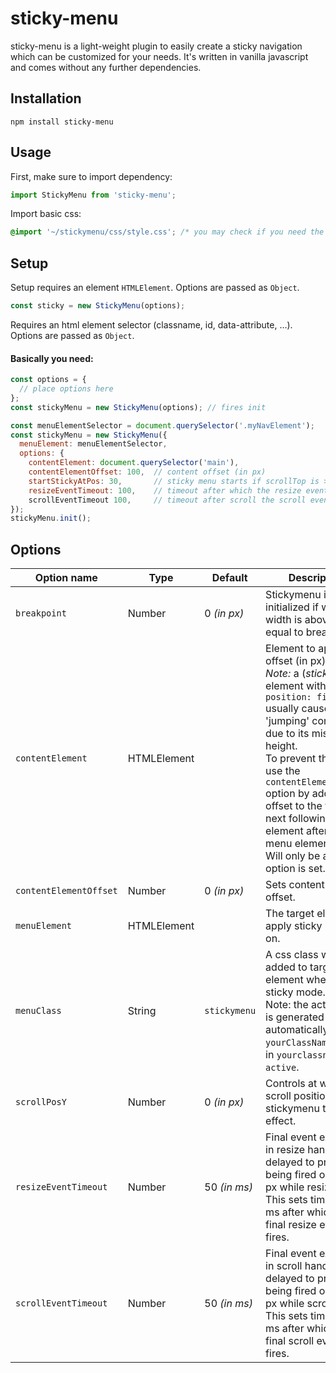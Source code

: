 # sticky-menu
sticky-menu is a light-weight plugin to easily create a sticky navigation which can be customized for your needs.
It's written in vanilla javascript and comes without any further dependencies. 

## Installation
```npm
npm install sticky-menu
```

## Usage
First, make sure to import dependency:
```javascript
import StickyMenu from 'sticky-menu';
```

Import basic css:
```css
@import '~/stickymenu/css/style.css'; /* you may check if you need the tilde (~) alias for /node_modules folder. */
```

## Setup

Setup requires an element `HTMLElement`.
Options are passed as `Object`.
```javascript
const sticky = new StickyMenu(options);
```

Requires an html element selector (classname, id, data-attribute, …).<br>
Options are passed as `Object`.

#### Basically you need:
```javascript
const options = {
  // place options here
};
const stickyMenu = new StickyMenu(options); // fires init
```

```javascript
const menuElementSelector = document.querySelector('.myNavElement');
const stickyMenu = new StickyMenu({
  menuElement: menuElementSelector,
  options: {
    contentElement: document.querySelector('main'), 
    contentElementOffset: 100,  // content offset (in px)
    startStickyAtPos: 30,       // sticky menu starts if scrollTop is >= 30px
    resizeEventTimeout: 100,    // timeout after which the resize event fires (in ms)
    scrollEventTimeout 100,     // timeout after scroll the scroll event fires (in ms). 
});
stickyMenu.init();
```

## Options
| Option name | Type | Default | Description | Required |
|---|---|---|---|---|
| `breakpoint` | Number  | 0 _(in px)_ | Stickymenu is only initialized if window width is above or equal to breakpoint.  | false |
| `contentElement` | HTMLElement  || Element to apply offset (in px) on.<br>_Note:_ a (_sticky_) element with `position: fixed` usually causes 'jumping' content due to its missing height.<br>To prevent that, just use the `contentElementOffset` option by adding offset to the to the next following element after your menu element.<br> Will only be applied if option is set. | false |
| `contentElementOffset` | Number | 0 _(in px)_ | Sets content element offset. | false |
| `menuElement` | HTMLElement  |  | The target element to apply sticky mode on. | **true** |
| `menuClass` | String  | `stickymenu` | A css class which is added to target element when in sticky mode.<br>Note: the active class is generated automatically. `yourClassName` results in `yourclassname-active`.  | false |
| `scrollPosY` | Number  | 0 _(in px)_ | Controls at which scroll position the stickymenu takes effect. | false |
| `resizeEventTimeout` | Number  | 50 _(in ms)_ | Final event execution in resize handler is delayed to prevent being fired on every px while resizing.<br>This sets timeout in ms after which the final resize event fires. | false |
| `scrollEventTimeout` | Number  | 50 _(in ms)_ | Final event execution in scroll handler is delayed to prevent being fired on every px while scrolling.<br>This sets timeout in ms after which the final scroll event fires. | false |

